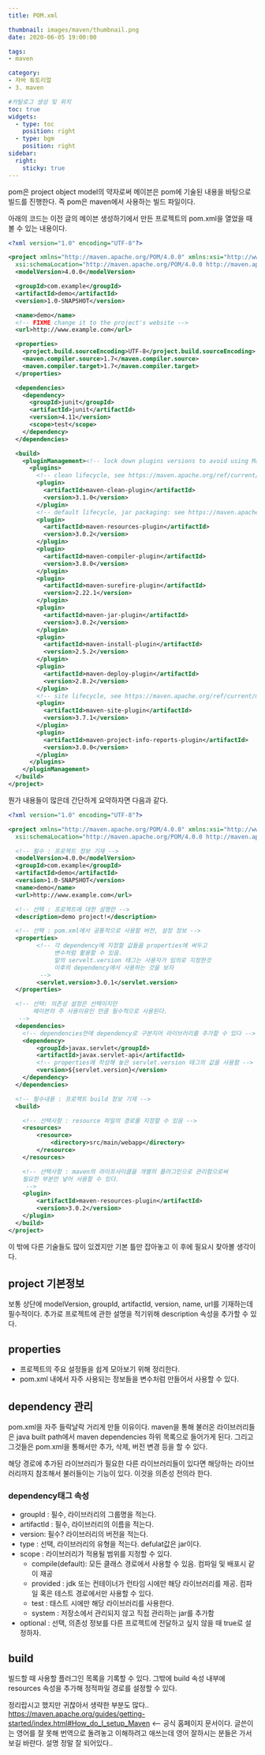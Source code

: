 ```yaml
---
title: POM.xml

thumbnail: images/maven/thumbnail.png
date: 2020-06-05 19:00:00

tags: 
- maven

category:
- 자바 튜토리얼
- 3. maven

#카탈로그 생성 및 위치
toc: true
widgets:
  - type: toc
    position: right
  - type: bgm
    position: right
sidebar:
  right:
    sticky: true
---
```


pom은 project object model의 약자로써 메이븐은 pom에 기술된 내용을 바탕으로 빌드를 진행한다. 즉 pom은 maven에서 사용하는 빌드 파일이다.
<!-- more -->
아래의 코드는 이전 글의 메이븐 생성하기에서 만든 프로젝트의 pom.xml을 열었을 때 볼 수 있는 내용이다.
```xml
<?xml version="1.0" encoding="UTF-8"?>

<project xmlns="http://maven.apache.org/POM/4.0.0" xmlns:xsi="http://www.w3.org/2001/XMLSchema-instance"
  xsi:schemaLocation="http://maven.apache.org/POM/4.0.0 http://maven.apache.org/xsd/maven-4.0.0.xsd">
  <modelVersion>4.0.0</modelVersion>

  <groupId>com.example</groupId>
  <artifactId>demo</artifactId>
  <version>1.0-SNAPSHOT</version>

  <name>demo</name>
  <!-- FIXME change it to the project's website -->
  <url>http://www.example.com</url>

  <properties>
    <project.build.sourceEncoding>UTF-8</project.build.sourceEncoding>
    <maven.compiler.source>1.7</maven.compiler.source>
    <maven.compiler.target>1.7</maven.compiler.target>
  </properties>

  <dependencies>
    <dependency>
      <groupId>junit</groupId>
      <artifactId>junit</artifactId>
      <version>4.11</version>
      <scope>test</scope>
    </dependency>
  </dependencies>

  <build>
    <pluginManagement><!-- lock down plugins versions to avoid using Maven defaults (may be moved to parent pom) -->
      <plugins>
        <!-- clean lifecycle, see https://maven.apache.org/ref/current/maven-core/lifecycles.html#clean_Lifecycle -->
        <plugin>
          <artifactId>maven-clean-plugin</artifactId>
          <version>3.1.0</version>
        </plugin>
        <!-- default lifecycle, jar packaging: see https://maven.apache.org/ref/current/maven-core/default-bindings.html#Plugin_bindings_for_jar_packaging -->
        <plugin>
          <artifactId>maven-resources-plugin</artifactId>
          <version>3.0.2</version>
        </plugin>
        <plugin>
          <artifactId>maven-compiler-plugin</artifactId>
          <version>3.8.0</version>
        </plugin>
        <plugin>
          <artifactId>maven-surefire-plugin</artifactId>
          <version>2.22.1</version>
        </plugin>
        <plugin>
          <artifactId>maven-jar-plugin</artifactId>
          <version>3.0.2</version>
        </plugin>
        <plugin>
          <artifactId>maven-install-plugin</artifactId>
          <version>2.5.2</version>
        </plugin>
        <plugin>
          <artifactId>maven-deploy-plugin</artifactId>
          <version>2.8.2</version>
        </plugin>
        <!-- site lifecycle, see https://maven.apache.org/ref/current/maven-core/lifecycles.html#site_Lifecycle -->
        <plugin>
          <artifactId>maven-site-plugin</artifactId>
          <version>3.7.1</version>
        </plugin>
        <plugin>
          <artifactId>maven-project-info-reports-plugin</artifactId>
          <version>3.0.0</version>
        </plugin>
      </plugins>
    </pluginManagement>
  </build>
</project>
```

뭔가 내용들이 많은데 간단하게 요약하자면 다음과 같다.

```xml
<?xml version="1.0" encoding="UTF-8"?>

<project xmlns="http://maven.apache.org/POM/4.0.0" xmlns:xsi="http://www.w3.org/2001/XMLSchema-instance"
  xsi:schemaLocation="http://maven.apache.org/POM/4.0.0 http://maven.apache.org/xsd/maven-4.0.0.xsd">

  <!-- 필수 : 프로젝트 정보 기재 -->
  <modelVersion>4.0.0</modelVersion>
  <groupId>com.example</groupId>
  <artifactId>demo</artifactId>
  <version>1.0-SNAPSHOT</version>
  <name>demo</name>
  <url>http://www.example.com</url>

  <!-- 선택 : 프로젝트에 대한 설명란 -->
  <description>demo project!</description>

  <!-- 선택 : pom.xml에서 공통적으로 사용할 버전, 설정 정보 -->
  <properties>
        <!-- 각 dependency에 지정할 값들을 properties에 써두고
             변수처럼 활용할 수 있음. 
             밑의 servelt.version 태그는 사용자가 임의로 지정한것
             이후의 dependency에서 사용하는 것을 보자
         -->
        <servlet.version>3.0.1</servlet.version>
  </properties>

  <!-- 선택: 의존성 설정은 선택이지만 
       메이븐의 주 사용이유인 만큼 필수적으로 사용된다.
   -->
  <dependencies>
    <!-- dependencies안에 dependency로 구분지어 라이브러리를 추가할 수 있다 -->
    <dependency>
        <groupId>javax.servlet</groupId>
        <artifactId>javax.servlet-api</artifactId>
        <!-- properties에 작성해 놓은 servlet.version 태그의 값을 사용함 -->
        <version>${servlet.version}</version>
    </dependency>
  </dependencies>

  <!-- 필수내용 : 프로젝트 build 정보 기재 -->
  <build>

    <!-- 선택사항 : resource 파일의 경로를 지정할 수 있음 -->
    <resources>
        <resource>
            <directory>src/main/webapp</directory>
        </resource>
    </resources>

    <!-- 선택사항 : maven의 라이프사이클을 개별의 플러그인으로 관리함으로써 
    필요한 부분만 넣어 사용할 수 있다.
     -->
    <plugin>
        <artifactId>maven-resources-plugin</artifactId>
        <version>3.0.2</version>
    </plugin>
  </build>
</project>
```

이 밖에 다른 기술들도 많이 있겠지만 기본 틀만 잡아놓고 이 후에 필요시 찾아볼 생각이다. 

## project 기본정보
보통 상단에 
modelVersion, groupId, artifactId, version, name, url를 기재하는데 필수적이다. 추가로 프로젝트에 관한 설명을 적기위해 description 속성을 추가할 수 있다.

## properties
- 프로젝트의 주요 설정들을 쉽게 모아보기 위해 정리한다. 
- pom.xml 내에서 자주 사용되는 정보들을 변수처럼 만들어서 사용할 수 있다.

## dependency 관리
pom.xml을 자주 들락날락 거리게 만들 이유이다. maven을 통해 불러온 라이브러리들은 java built path에서 maven dependencies 하위 목록으로 들어가게 된다. 그리고 그것들은 pom.xml을 통해서만 추가, 삭제, 버전 변경 등을 할 수 있다. 

해당 경로에 추가된 라이브러리가 필요한 다른 라이브러리들이 있다면 해당하는 라이브러리까지 참조해서 불러들이는 기능이 있다. 이것을 의존성 전의라 한다.

### dependency태그 속성
- groupId : 필수, 라이브러리의 그룹명을 적는다.
- artifactId : 필수, 라이브러리의 이름을 적는다.
- version: 필수? 라이브러리의 버전을 적는다.
- type : 선택, 라이브러리의 유형을 적는다. defulat값은 jar이다.
- scope : 라이브러리가 적용될 범위를 지정할 수 있다.
    - compile(default): 모든 클래스 경로에서 사용할 수 있음. 컴파일 및 배포시 같이 재공
    - provided : jdk 또는 컨테이너가 런타임 시에만 해당 라이브러리를 제공. 컴파일 혹은 테스트 경로에서만 사용할 수 있다.
    - test : 태스트 시에만 해당 라이브러리를 사용한다.
    - system : 저장소에서 관리되지 않고 직접 관리하는 jar를 추가함
- optional : 선택, 의존성 정보를 다른 프로젝트에 전달하고 싶지 않을 때 true로 설정하자. 

## build
빌드할 때 사용할 플러그인 목록을 기록할 수 있다. 그밖에 build 속성 내부에 resources 속성을 추가해 정적파일 경로를 설정할 수 있다.

정리랍시고 했지만 귀찮아서 생략한 부분도 많다.. https://maven.apache.org/guides/getting-started/index.html#How_do_I_setup_Maven <-- 공식 홈페이지 문서이다. 글쓴이는 영어를 잘 못해 번역으로 돌려놓고 이해하려고 애쓰는데 영어 잘하시는 분들은 가서 보길 바란다. 설명 정말 잘 되어있다..